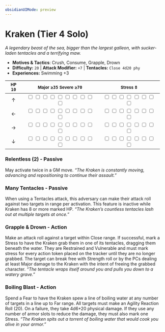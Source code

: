 ```yaml
---
obsidianUIMode: preview
---
```

# Kraken (Tier 4 Solo)

*A legendary beast of the sea, bigger than the largest galleon, with sucker-laden tentacles and a terrifying maw.*

- **Motives & Tactics**: Crush, Consume, Grapple, Drown
- **Difficulty:** `20` | **Attack Modifier:** `+7` | **Tentacles:** `Close 4d20 phy`
- **Experiences:** Swimming +3

| <small>HP</small> `10` | <small>Major</small> `≥35` <small>Severe</small> `≥70` | <small>Stress</small> `8` |
|:-:|:-:|:-:|
| ↑ |  <input type="checkbox" unchecked id="f98c8fa7"> <input type="checkbox" unchecked id="ebf81cb9"> <input type="checkbox" unchecked id="727e8cfb"> <input type="checkbox" unchecked id="234c1a72"> <input type="checkbox" unchecked id="c5b9b8b0"> <input type="checkbox" unchecked id="96b108cf"> <input type="checkbox" unchecked id="4af0f379"> <input type="checkbox" unchecked id="cfa44fff"> <input type="checkbox" unchecked id="6db49c32"> <input type="checkbox" unchecked id="8c069a7f"> |  <input type="checkbox" unchecked id="4164cbb8"> <input type="checkbox" unchecked id="06d3ba15"> <input type="checkbox" unchecked id="cf1676a6"> <input type="checkbox" unchecked id="8e132d0d"> <input type="checkbox" unchecked id="f85df578"> <input type="checkbox" unchecked id="15b315c8"> <input type="checkbox" unchecked id="8c97a5a2"> <input type="checkbox" unchecked id="f48430c9"> |
| ← |  <input type="checkbox" unchecked id="81769ed9"> <input type="checkbox" unchecked id="b56ba3ae"> <input type="checkbox" unchecked id="22d62c2f"> <input type="checkbox" unchecked id="c9913a0d"> <input type="checkbox" unchecked id="199af825"> <input type="checkbox" unchecked id="443940fc"> <input type="checkbox" unchecked id="cea13874"> <input type="checkbox" unchecked id="3e4f109b"> <input type="checkbox" unchecked id="a1bf1fba"> <input type="checkbox" unchecked id="f4a66a0c"> |  <input type="checkbox" unchecked id="ac103778"> <input type="checkbox" unchecked id="f27fe10a"> <input type="checkbox" unchecked id="3c398ee6"> <input type="checkbox" unchecked id="98a21291"> <input type="checkbox" unchecked id="b1ee62a5"> <input type="checkbox" unchecked id="3e01e3c8"> <input type="checkbox" unchecked id="2106318d"> <input type="checkbox" unchecked id="00355ae9"> |
| → |  <input type="checkbox" unchecked id="4691fb82"> <input type="checkbox" unchecked id="2e3f7284"> <input type="checkbox" unchecked id="b7c60dee"> <input type="checkbox" unchecked id="d0a80801"> <input type="checkbox" unchecked id="9db9bf77"> <input type="checkbox" unchecked id="1530fbdc"> <input type="checkbox" unchecked id="e85e8ae2"> <input type="checkbox" unchecked id="6a8a0ecd"> <input type="checkbox" unchecked id="9a86f30c"> <input type="checkbox" unchecked id="1808a90c"> |  <input type="checkbox" unchecked id="e0c7bb6c"> <input type="checkbox" unchecked id="32a012c8"> <input type="checkbox" unchecked id="c1b707d5"> <input type="checkbox" unchecked id="be067acf"> <input type="checkbox" unchecked id="2e2dfe03"> <input type="checkbox" unchecked id="931e01b5"> <input type="checkbox" unchecked id="53e74e39"> <input type="checkbox" unchecked id="8c6ea915"> |
| ↓ |  <input type="checkbox" unchecked id="685a6eaf"> <input type="checkbox" unchecked id="ec5f64a6"> <input type="checkbox" unchecked id="3a8bb2af"> <input type="checkbox" unchecked id="c5583032"> <input type="checkbox" unchecked id="3b96d81f"> <input type="checkbox" unchecked id="3a552836"> <input type="checkbox" unchecked id="19a3882d"> <input type="checkbox" unchecked id="e592a864"> <input type="checkbox" unchecked id="daa81153"> <input type="checkbox" unchecked id="54df361d"> |  <input type="checkbox" unchecked id="c8d72e48"> <input type="checkbox" unchecked id="6d85b024"> <input type="checkbox" unchecked id="499c336d"> <input type="checkbox" unchecked id="7fb7e4e0"> <input type="checkbox" unchecked id="be520009"> <input type="checkbox" unchecked id="731c2b23"> <input type="checkbox" unchecked id="8b23408e"> <input type="checkbox" unchecked id="2714083f"> |

### Relentless (2) - Passive

May activate twice in a GM move. *“The Kraken is constantly moving, advancing and repositioning to continue their assault.”*

### Many Tentacles - Passive

When using a Tentacles attack, this adversary can make their attack roll against two targets in range per activation. This feature is inactive while Kraken has 8 or more marked HP. *“The Kraken’s countless tentacles lash out at multiple targets at once.”*

### Grapple & Drown - Action

Make an attack roll against a target within Close range. If successful, mark a Stress to have the Kraken grab them in one of its tentacles, dragging them beneath the water. They are Restrained and Vulnerable and must mark stress for every action token placed on the tracker until they are no longer grabbed. The target can break free with Strength roll or by the PCs dealing at least Major damage to the Kraken with the intent of freeing the grabbed character. *“The tentacle wraps itself around you and pulls you down to a watery grave.”*

### Boiling Blast - Action

Spend a Fear to have the Kraken spew a line of boiling water at any number of targets in a line up to Far range. All targets must make an Agility Reaction Roll (20). On a failure, they take 4d6+20 physical damage. If they use any number of armor slots to reduce the damage, they must also mark one Stress. *“The Kraken spits out a torrent of boiling water that would cook you alive in your armor.”*